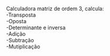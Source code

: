 Calculadora matriz de ordem 3, calcula:<br>
-Transposta<br>
-Oposta<br>
-Determinante e inversa<br>
-Adição<br>
-Subtração<br>
-Mutiplicação<br>